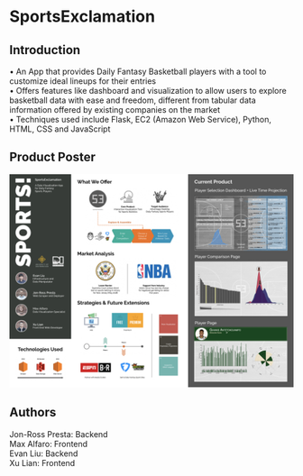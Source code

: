 # SportsExclamation

## Introduction

•	An App that provides Daily Fantasy Basketball players with a tool to customize ideal lineups for their entries  
•	Offers features like dashboard and visualization to allow users to explore basketball data with ease and freedom, different from tabular data information offered by existing companies on the market  
•	Techniques used include Flask, EC2 (Amazon Web Service), Python, HTML, CSS and JavaScript  

## Product Poster

<img src='poster_sportsexclamation.jpg'>

## Authors

Jon-Ross Presta: Backend  
Max Alfaro: Frontend  
Evan Liu: Backend  
Xu Lian: Frontend 
